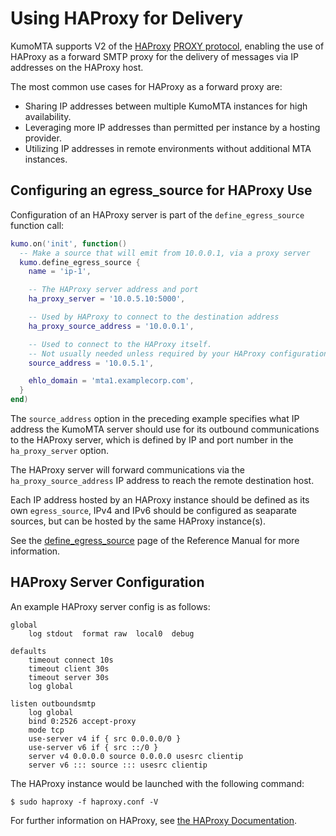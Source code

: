# Using HAProxy for Delivery

KumoMTA supports V2 of the [HAProxy](https://www.haproxy.org/) [PROXY
protocol](https://www.haproxy.org/download/2.7/doc/proxy-protocol.txt),
enabling the use of HAProxy as a forward SMTP proxy for the delivery of
messages via IP addresses on the HAProxy host.

The most common use cases for HAProxy as a forward proxy are:

* Sharing IP addresses between multiple KumoMTA instances for high availability.
* Leveraging more IP addresses than permitted per instance by a hosting provider.
* Utilizing IP addresses in remote environments without additional MTA instances.

## Configuring an egress_source for HAProxy Use

Configuration of an HAProxy server is part of the `define_egress_source`
function call:

```lua
kumo.on('init', function()
  -- Make a source that will emit from 10.0.0.1, via a proxy server
  kumo.define_egress_source {
    name = 'ip-1',

    -- The HAProxy server address and port
    ha_proxy_server = '10.0.5.10:5000',

    -- Used by HAProxy to connect to the destination address
    ha_proxy_source_address = '10.0.0.1',

    -- Used to connect to the HAProxy itself.
    -- Not usually needed unless required by your HAProxy configuration
    source_address = '10.0.5.1',

    ehlo_domain = 'mta1.examplecorp.com',
  }
end)
```

The `source_address` option in the preceding example specifies what IP address
the KumoMTA server should use for its outbound communications to the HAProxy
server, which is defined by IP and port number in the `ha_proxy_server` option.

The HAProxy server will forward communications via the
`ha_proxy_source_address` IP address to reach the remote destination host.

Each IP address hosted by an HAProxy instance should be defined as its own
`egress_source`, IPv4 and IPv6 should be configured as seaparate sources, but
can be hosted by the same HAProxy instance(s).

See the [define_egress_source](../../reference/kumo/define_egress_source.md)
page of the Reference Manual for more information.

## HAProxy Server Configuration

An example HAProxy server config is as follows:

```
global
    log stdout  format raw  local0  debug

defaults
    timeout connect 10s
    timeout client 30s
    timeout server 30s
    log global

listen outboundsmtp
    log global
    bind 0:2526 accept-proxy
    mode tcp
    use-server v4 if { src 0.0.0.0/0 }
    use-server v6 if { src ::/0 }
    server v4 0.0.0.0 source 0.0.0.0 usesrc clientip
    server v6 ::: source ::: usesrc clientip
```

The HAProxy instance would be launched with the following command:

```console
$ sudo haproxy -f haproxy.conf -V
```

For further information on HAProxy, see [the HAProxy Documentation](http://docs.haproxy.org/dev/intro.html).
